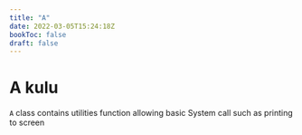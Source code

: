 ```yaml
---
title: "A"
date: 2022-03-05T15:24:18Z
bookToc: false
draft: false
---
```


# A kulu
`A` class contains utilities function allowing basic System call such as printing to screen
